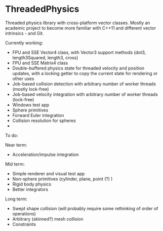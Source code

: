 ThreadedPhysics
===============

Threaded physics library with cross-platform vector classes. 
Mostly an academic project to become more familiar with C++11 and different vector intrinsics - and Git.

Currently working:

- FPU and SSE Vector4 class, with Vector3 support methods (dot3, length3Squared, length3, cross)
- FPU and SSE Matrix4 class
- Double-buffered physics state for threaded velocity and position updates, with a locking getter to copy the current state for rendering or other uses
- Job-based collision detection with arbitrary number of worker threads (mostly lock-free)
- Job-based velocity integration with arbitrary number of worker threads (lock-free)
- Windows test app
- Sphere primitives
- Forward Euler integration
- Collision resolution for spheres
- 
To do:

Near term:
- Acceleration/impulse integration

Mid term:
- Simple renderer and visual test app
- Non-sphere primitives (cylinder, plane, point (?) )
- Rigid body physics
- Better integrators

Long term:
- Swept shape collision (will probably require some rethinking of order of operations)
- Arbitrary (skinned?) mesh collision
- Constraints
